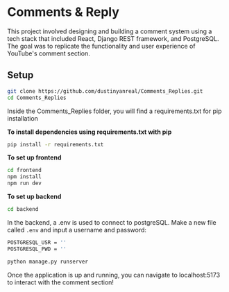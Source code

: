 # Comments & Reply
This project involved designing and building a comment system using a tech stack that included React, Django REST framework, and PostgreSQL. The goal was to replicate the functionality and user experience of YouTube's comment section.

## Setup
```bash
git clone https://github.com/dustinyanreal/Comments_Replies.git
cd Comments_Replies
```
Inside the Comments_Replies folder, you will find a requirements.txt for pip installation

**To install dependencies using requirements.txt with pip**
```bash
pip install -r requirements.txt
```

**To set up frontend**
```bash
cd frontend
npm install
npm run dev
```

**To set up backend**
```bash
cd backend
```
In the backend, a .env is used to connect to postgreSQL. Make a new file called ```.env``` and input a username and password:
```bash
POSTGRESQL_USR = ''
POSTGRESQL_PWD = ''
```
```bash
python manage.py runserver
```

Once the application is up and running, you can navigate to localhost:5173 to interact with the comment section!
